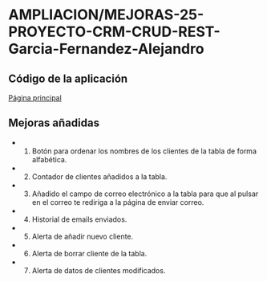 # AMPLIACION/MEJORAS-25-PROYECTO-CRM-CRUD-REST-Garcia-Fernandez-Alejandro

## Código de la aplicación

[Página principal](https://alexgf22.github.io/MEJORAS-MODULOS-25-CRM-CRUD-REST-Garcia-Fernandez-Alejandro/index.html)

## Mejoras añadidas

- 1. Botón para ordenar los nombres de los clientes de la tabla de forma alfabética.
- 2. Contador de clientes añadidos a la tabla.
- 3. Añadido el campo de correo electrónico a la tabla para que al pulsar en el correo
te rediriga a la página de enviar correo.
- 4. Historial de emails enviados.
- 5. Alerta de añadir nuevo cliente.
- 6. Alerta de borrar cliente de la tabla.
- 7. Alerta de datos de clientes modificados.

